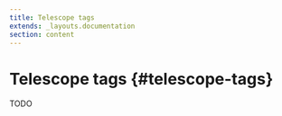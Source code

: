```yaml
---
title: Telescope tags
extends: _layouts.documentation
section: content
---
```


# Telescope tags {#telescope-tags}

TODO